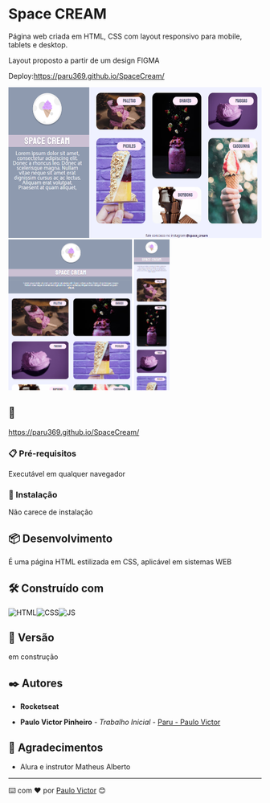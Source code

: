 # Space CREAM

Página web criada em HTML, CSS com layout responsivo para mobile, tablets e desktop.

Layout proposto a partir de um design FIGMA




Deploy:https://paru369.github.io/SpaceCream/

<img height="300px" src="https://github.com/Paru369/SpaceCream/blob/main/assets/Screenshot01.png">
<img height="300px"src="https://github.com/Paru369/SpaceCream/blob/main/assets/Screenshot2.png">
<img height="300px"src="https://github.com/Paru369/SpaceCream/blob/main/assets/Screenshot3.png"> 



## 🚀 

https://paru369.github.io/SpaceCream/

### 📋 Pré-requisitos

Executável em qualquer navegador

### 🔧 Instalação

Não carece de instalação

## 📦 Desenvolvimento

É uma página HTML estilizada em CSS, aplicável em sistemas WEB

## 🛠️ Construído com

<img align="center" alt="HTML" height="30" width="40" src="https://cdn.worldvectorlogo.com/logos/html-1.svg"><img align="center" alt="CSS" height="30" width="40" src="https://cdn.worldvectorlogo.com/logos/css-3.svg"><img align="center" alt="JS" height="30" width="40" src="https://cdn.worldvectorlogo.com/logos/javascript-1.svg">


## 📌 Versão

em construção

## ✒️ Autores

 * **Rocketseat**

* **Paulo Victor Pinheiro** - *Trabalho Inicial* - [Paru - Paulo Victor](https://www.linkedin.com/in/paulo-pinheiro-4a94b0150/)




## 🎁 Agradecimentos

* Alura e instrutor Matheus Alberto


---
⌨️ com ❤️ por [Paulo Victor](https://gist.github.com/Paru369) 😊
